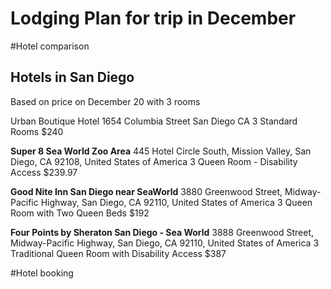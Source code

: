 Lodging Plan for trip in December
===================

#Hotel comparison

Hotels in San Diego
-------------
Based on price on December 20 with 3 rooms

Urban Boutique Hotel
1654 Columbia Street San Diego CA
3 Standard Rooms $240

**Super 8 Sea World Zoo Area**
445 Hotel Circle South, Mission Valley, San Diego, CA 92108, United States of America
3 Queen Room - Disability Access	$239.97

**Good Nite Inn San Diego near SeaWorld**
3880 Greenwood Street, Midway-Pacific Highway, San Diego, CA 92110, United States of America
3 Queen Room with Two Queen Beds	$192

**Four Points by Sheraton San Diego - Sea World**
3888 Greenwood Street, Midway-Pacific Highway, San Diego, CA 92110, United States of America
3 Traditional Queen Room with Disability Access	$387

#Hotel booking

